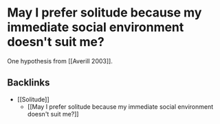 # May I prefer solitude because my immediate social environment doesn't suit me?
One hypothesis from [[Averill 2003]].

## Backlinks
* [[Solitude]]
	* [[May I prefer solitude because my immediate social environment doesn't suit me?]]

<!-- {BearID:6AD689CC-3131-4814-A2B0-8A06B1EA7FF0-23579-00001F538E403FF4} -->
